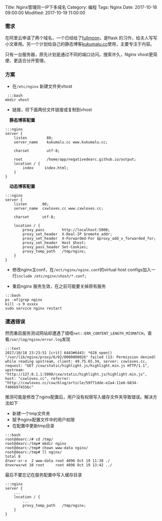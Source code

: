 Title: Nginx管理同一IP下多域名
Category: 编程
Tags: Nginx
Date: 2017-10-18 09:00:00
Modified: 2017-10-19 11:00:00

### 需求

在阿里云申请了两个域名，一个已经给了[fullmoon](http://cxwloves.cc)，是flask 的习作，给夫人写写小文章用。另一个计划给自己的静态博客[kukumalu.cc](http://kukumalu.cc)使用，主要专注于内容。

只有一台服务器，原先计划是通过不同的端口访问。搜索许久，Nginx vhost更简便、更适合分开管理。


### 方案

- 在`/etc/nginx` 新建文件夹vhost

```
 :::bash
mkdir vhost
```
- 链接，将下面两份文件链接或复制到vhost

&emsp;**静态博客配置**

```
:::nginx
server {
	listen         80;
	server_name    kukumalu.cc www.kukumalu.cc;

	charset        utf-8;

	root           /home/app/negativedearc.github.io/output;
	location / {
     	index     index.html;
	}
}
```
&emsp;**动态博客配置**

```
:::nginx
server {
    listen       80;
    server_name  cxwloves.cc www.cxwloves.cc;

    charset      utf-8;

    location / {
        proxy_pass        http://localhost:5000;
        proxy_set_header  X-Real-IP $remote_addr;
        proxy_set_header  X-Forwarded-For $proxy_add_x_forwarded_for;
        proxy_set_header  Host $host;
        proxy_pass_header Set-Cookies;
        proxy_temp_path   /tmp/nginx;
    }
}
```
- 修改nginx主conf，在`/ect/nginx/nginx.conf`的virtual host configs加入一行`include /etc/nginx/vhost/*.conf;`

- 重启nginx 服务生效，在之前可能要关掉原有服务

```
:::bash
ps -ef|grep nginx
kill -s 9 xxxxx
sudo service nginx restart
```

###  遭遇错误

然而重启服务测试网站却遭遇了错唔`net::ERR_CONTENT_LENGTH_MISMATCH`，查看`/var/log/nginx/error.log`发现

```
:::text
2017/10/18 23:23:51 [crit] 6443#6443: *628 open() "/var/lib/nginx/proxy/6/02/0000000026" failed (13: Permission denied) while reading upstream, client: 49.75.65.34, server: cxwloves.cc, request: "GET /cxw/static/highlight.js/highlight.min.js HTTP/1.1", upstream: "http://127.0.1.1:5000/cxw/static/highlight.js/highlight.min.js", host: "cxwloves.cc", referrer: "http://cxwloves.cc/cxw/blog/article/59f71dde-e2a4-11e6-b834-f4066974556c"
```
推测可能是修改了nginx配置后，用户没有权限写入缓存文件夹导致错误。解决方法如下

- 新建一个tmp文件夹
- 赋予nginx配置文件中的用户权限
- 在配置中更新tmp目录

```
:::bash
root@dearc:/# cd /tmp/
root@dearc:/tmp# mkdir nginx
root@dearc:/tmp# chown www-data nginx/
root@dearc:/tmp# ll nginx/
total 8
drwxr-xr-x  2 www-data root 4096 Oct 19 11:38 ./
drwxrwxrwt 10 root     root 4096 Oct 19 13:42 ../
```

最后不要忘记在服务配置中写入缓存目录

```
:::nginx
server {
    ...
    location / {
        ...
        proxy_temp_path   /tmp/nginx;
    }
}
```